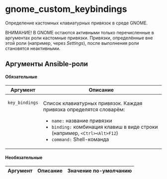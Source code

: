 # gnome_custom_keybindings

Определение кастомных клавиатурных привязок в среде GNOME.

ВНИМАНИЕ! В GNOME остаются активными только перечисленные в аргументах роли кастомные привязки.
Привязки, определённые вне этой роли (например, через _Settings_), после выполнения роли становятся
неактивными.

## Аргументы Ansible-роли

#### Обязательные

<table>
<thead>
<th>
Аргумент
</th>
<th>
Описание
</th>
</thead>
<tbody>

<tr>

<td valign="top">

`key_bindings`

</td>
<td valign="top">

Список клавиатурных привязок. Каждая привязка определятся словарём:

* `name:` название привязки
* `binding:` комбинация клавиш в виде строки (например, `<Ctrl><Alt>F12`)
* `command:` Shell-команда

</td>

</tr>

</tbody>
</table>

#### Необязательные

| Аргумент | Описание | Значение по-умолчанию |
| --- | --- | --- |

